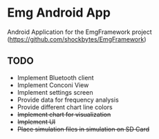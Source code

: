 # Emg Android App

Android Application for the EmgFramework project (https://github.com/shockbytes/EmgFramework)

## TODO

* Implement Bluetooth client
* Implement Conconi View
* Implement settings screen
* Provide data for frequency analysis
* Provide different chart line colors
* ~~Implement chart for visualization~~
* ~~Implement UI~~
* ~~Place simulation files in simulation on SD Card~~